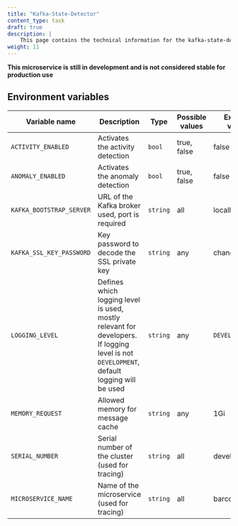 ```yaml
---
title: "Kafka-State-Detector"
content_type: task
draft: true
description: |
    This page contains the technical information for the kafka-state-detector.
weight: 11
---
```


<!--- erstmal in der draft behalten --->

**This microservice is still in development and is not considered stable for production use**

## Environment variables

| Variable name            | Description                                                                                                                              | Type     | Possible values | Example values |
|--------------------------|------------------------------------------------------------------------------------------------------------------------------------------|----------|-----------------|----------------|
| `ACTIVITY_ENABLED`       | Activates the activity detection                                                                                                         | `bool`   | true, false     | false          |
| `ANOMALY_ENABLED`        | Activates the anomaly detection                                                                                                          | `bool`   | true, false     | false          |
| `KAFKA_BOOTSTRAP_SERVER` | URL of the Kafka broker used, port is required                                                                                           | `string` | all             | localhost:9092 |
| `KAFKA_SSL_KEY_PASSWORD` | Key password to decode the SSL private key                                                                                               | `string` | any             | changeme       |
| `LOGGING_LEVEL`          | Defines which logging level is used, mostly relevant for developers. If logging level is not `DEVELOPMENT`, default logging will be used | `string` | any             | `DEVELOPMENT`  |
| `MEMORY_REQUEST`         | Allowed memory for message cache                                                                                                         | `string` | any             | 1Gi            |
| `SERIAL_NUMBER`          | Serial number of the cluster (used for tracing)                                                                                          | `string` | all             | development    |
| `MICROSERVICE_NAME`      | Name of the microservice (used for tracing)                                                                                              | `string` | all             | barcodereader  |

